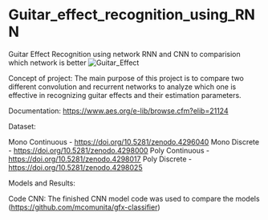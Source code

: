 # Guitar_effect_recognition_using_RNN
Guitar Effect Recognition using network RNN and CNN to comparision which network is better
![Guitar_Effect](https://github.com/user-attachments/assets/2e91002d-fa07-4446-95f2-bdb51cc659b3)

Concept of project:
The main purpose of this project is to compare two different convolution and recurrent networks to analyze which one is effective in recognizing guitar effects and their estimation parameters. 

Documentation:
https://www.aes.org/e-lib/browse.cfm?elib=21124

Dataset:

Mono Continuous - https://doi.org/10.5281/zenodo.4296040
Mono Discrete - https://doi.org/10.5281/zenodo.4298000
Poly Continuous - https://doi.org/10.5281/zenodo.4298017
Poly Discrete - https://doi.org/10.5281/zenodo.4298025

Models and Results: 

Code CNN:
The finished CNN model code was used to compare the models (https://github.com/mcomunita/gfx-classifier)
